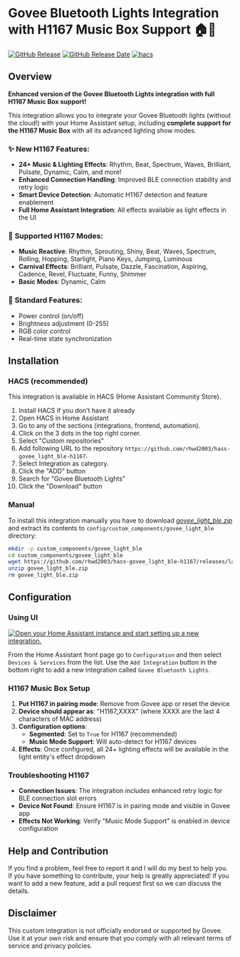 # Govee Bluetooth Lights Integration with H1167 Music Box Support 🏠🎵

[![GitHub Release](https://img.shields.io/github/v/release/rhwd2003/hass-govee_light_ble-h1167?sort=semver&style=for-the-badge&color=green)](https://github.com/rhwd2003/hass-govee_light_ble-h1167/releases/)
[![GitHub Release Date](https://img.shields.io/github/release-date/rhwd2003/hass-govee_light_ble-h1167?style=for-the-badge&color=green)](https://github.com/rhwd2003/hass-govee_light_ble-h1167/releases/)
[![hacs](https://img.shields.io/badge/HACS-Integration-blue.svg?style=for-the-badge)](https://github.com/hacs/integration)

## Overview

**Enhanced version of the Govee Bluetooth Lights integration with full H1167 Music Box support!**

This integration allows you to integrate your Govee Bluetooth lights (without the cloud!) with your Home Assistant setup, including **complete support for the H1167 Music Box** with all its advanced lighting show modes.

### ✨ **New H1167 Features:**
- **24+ Music & Lighting Effects**: Rhythm, Beat, Spectrum, Waves, Brilliant, Pulsate, Dynamic, Calm, and more!
- **Enhanced Connection Handling**: Improved BLE connection stability and retry logic
- **Smart Device Detection**: Automatic H1167 detection and feature enablement
- **Full Home Assistant Integration**: All effects available as light effects in the UI

### 🎵 **Supported H1167 Modes:**
- **Music Reactive**: Rhythm, Sprouting, Shiny, Beat, Waves, Spectrum, Rolling, Hopping, Starlight, Piano Keys, Jumping, Luminous
- **Carnival Effects**: Brilliant, Pulsate, Dazzle, Fascination, Aspiring, Cadence, Revel, Fluctuate, Funny, Shimmer  
- **Basic Modes**: Dynamic, Calm

### 📱 **Standard Features:**
- Power control (on/off)
- Brightness adjustment (0-255)
- RGB color control
- Real-time state synchronization

## Installation

### HACS (recommended)

This integration is available in HACS (Home Assistant Community Store).

1. Install HACS if you don't have it already
2. Open HACS in Home Assistant
3. Go to any of the sections (integrations, frontend, automation).
4. Click on the 3 dots in the top right corner.
5. Select "Custom repositories"
6. Add following URL to the repository `https://github.com/rhwd2003/hass-govee_light_ble-h1167`.
7. Select Integration as category.
8. Click the "ADD" button
9. Search for "Govee Bluetooth Lights"
10. Click the "Download" button

### Manual

To install this integration manually you have to download [_govee_light_ble.zip_](https://github.com/rhwd2003/hass-govee_light_ble-h1167/releases/latest/) and extract its contents to `config/custom_components/govee_light_ble` directory:

```bash
mkdir -p custom_components/govee_light_ble
cd custom_components/govee_light_ble
wget https://github.com/rhwd2003/hass-govee_light_ble-h1167/releases/latest/download/govee_light_ble.zip
unzip govee_light_ble.zip
rm govee_light_ble.zip
```

## Configuration

### Using UI

[![Open your Home Assistant instance and start setting up a new integration.](https://my.home-assistant.io/badges/config_flow_start.svg)](https://my.home-assistant.io/redirect/config_flow_start/?domain=govee_light_ble)

From the Home Assistant front page go to `Configuration` and then select `Devices & Services` from the list.
Use the `Add Integration` button in the bottom right to add a new integration called `Govee Bluetooth Lights`.

### H1167 Music Box Setup

1. **Put H1167 in pairing mode**: Remove from Govee app or reset the device
2. **Device should appear as**: "H1167_XXXX" (where XXXX are the last 4 characters of MAC address)
3. **Configuration options**:
   - **Segmented**: Set to `True` for H1167 (recommended)
   - **Music Mode Support**: Will auto-detect for H1167 devices
4. **Effects**: Once configured, all 24+ lighting effects will be available in the light entity's effect dropdown

### Troubleshooting H1167

- **Connection Issues**: The integration includes enhanced retry logic for BLE connection slot errors
- **Device Not Found**: Ensure H1167 is in pairing mode and visible in Govee app
- **Effects Not Working**: Verify "Music Mode Support" is enabled in device configuration

## Help and Contribution

If you find a problem, feel free to report it and I will do my best to help you.
If you have something to contribute, your help is greatly appreciated!
If you want to add a new feature, add a pull request first so we can discuss the details.

## Disclaimer

This custom integration is not officially endorsed or supported by Govee.
Use it at your own risk and ensure that you comply with all relevant terms of service and privacy policies.
